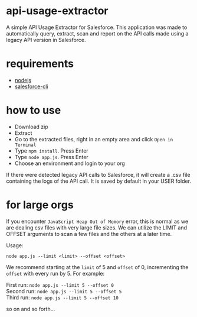 # api-usage-extractor

A simple API Usage Extractor for Salesforce. This application was made to automatically query, extract, scan and report on the API calls made using a legacy API version in Salesforce.

# requirements
- [nodejs](https://nodejs.org/en)
- [salesforce-cli](https://developer.salesforce.com/tools/sfdxcli)

# how to use
- Download zip
- Extract
- Go to the extracted files, right in an empty area and click `Open in Terminal`
- Type `npm install`. Press Enter
- Type `node app.js`. Press Enter
- Choose an environment and login to your org

If there were detected legacy API calls to Salesforce, it will create a .csv file containing the logs of the API call. It is saved by default in your USER folder.

# for large orgs

If you encounter `JavaScript Heap Out of Memory` error, this is normal as we are dealing csv files with very large file sizes. We can utilize the LIMIT and OFFSET arguments to scan a few files and the others at a later time.

Usage:

`node app.js --limit <limit> --offset <offset>`

We recommend starting at the `limit` of 5 and `offset` of 0, incrementing the `offset` with every run by 5. For example:

First run: `node app.js --limit 5 --offset 0`<br />
Second run: `node app.js --limit 5 --offset 5`<br />
Third run: `node app.js --limit 5 --offset 10`<br />

so on and so forth...

